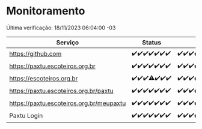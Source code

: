 # Monitoramento

Última verificação: 18/11/2023 06:04:00 -03

|Serviço|Status|Últimas 24h|
|---|---|---|
|https://github.com|<span title="2023-11-11: OK=24">✔️</span><span title="2023-11-12: OK=24">✔️</span><span title="2023-11-13: OK=24">✔️</span><span title="2023-11-14: OK=24">✔️</span><span title="2023-11-15: OK=24">✔️</span><span title="2023-11-16: OK=24">✔️</span><span title="2023-11-17: OK=9">✔️</span>|<span title="17/11/2023 06:06:00 -03 : 200">✔️</span><span title="17/11/2023 07:06:00 -03 : 200">✔️</span><span title="17/11/2023 08:04:00 -03 : 200">✔️</span><span title="17/11/2023 09:11:00 -03 : 200">✔️</span><span title="17/11/2023 10:09:00 -03 : 200">✔️</span><span title="17/11/2023 11:05:00 -03 : 200">✔️</span><span title="17/11/2023 12:05:00 -03 : 200">✔️</span><span title="17/11/2023 13:09:00 -03 : 200">✔️</span><span title="17/11/2023 14:04:00 -03 : 200">✔️</span><span title="17/11/2023 15:08:00 -03 : 200">✔️</span><span title="17/11/2023 16:03:00 -03 : 200">✔️</span><span title="17/11/2023 17:06:00 -03 : 200">✔️</span><span title="17/11/2023 18:04:00 -03 : 200">✔️</span><span title="17/11/2023 19:05:00 -03 : 200">✔️</span><span title="17/11/2023 20:05:00 -03 : 200">✔️</span><span title="17/11/2023 21:30:00 -03 : 200">✔️</span><span title="17/11/2023 22:44:00 -03 : 200">✔️</span><span title="17/11/2023 23:18:00 -03 : 200">✔️</span><span title="18/11/2023 00:06:00 -03 : 200">✔️</span><span title="18/11/2023 01:07:00 -03 : 200">✔️</span><span title="18/11/2023 02:04:00 -03 : 200">✔️</span><span title="18/11/2023 03:07:00 -03 : 200">✔️</span><span title="18/11/2023 04:04:00 -03 : 200">✔️</span><span title="18/11/2023 05:07:00 -03 : 200">✔️</span><span title="18/11/2023 06:04:00 -03 : 200">✔️</span>|
|https://paxtu.escoteiros.org.br|<span title="2023-11-11: OK=24">✔️</span><span title="2023-11-12: OK=24">✔️</span><span title="2023-11-13: OK=24">✔️</span><span title="2023-11-14: OK=24">✔️</span><span title="2023-11-15: OK=24">✔️</span><span title="2023-11-16: OK=24">✔️</span><span title="2023-11-17: OK=9">✔️</span>|<span title="17/11/2023 06:06:00 -03 : 200">✔️</span><span title="17/11/2023 07:06:00 -03 : 200">✔️</span><span title="17/11/2023 08:04:00 -03 : 200">✔️</span><span title="17/11/2023 09:11:00 -03 : 200">✔️</span><span title="17/11/2023 10:09:00 -03 : 200">✔️</span><span title="17/11/2023 11:05:00 -03 : 200">✔️</span><span title="17/11/2023 12:05:00 -03 : 200">✔️</span><span title="17/11/2023 13:09:00 -03 : 200">✔️</span><span title="17/11/2023 14:04:00 -03 : 200">✔️</span><span title="17/11/2023 15:08:00 -03 : 200">✔️</span><span title="17/11/2023 16:03:00 -03 : 200">✔️</span><span title="17/11/2023 17:06:00 -03 : 200">✔️</span><span title="17/11/2023 18:04:00 -03 : 200">✔️</span><span title="17/11/2023 19:05:00 -03 : 200">✔️</span><span title="17/11/2023 20:05:00 -03 : 200">✔️</span><span title="17/11/2023 21:30:00 -03 : 200">✔️</span><span title="17/11/2023 22:44:00 -03 : 200">✔️</span><span title="17/11/2023 23:18:00 -03 : 200">✔️</span><span title="18/11/2023 00:06:00 -03 : 200">✔️</span><span title="18/11/2023 01:07:00 -03 : 200">✔️</span><span title="18/11/2023 02:04:00 -03 : 200">✔️</span><span title="18/11/2023 03:07:00 -03 : 200">✔️</span><span title="18/11/2023 04:04:00 -03 : 200">✔️</span><span title="18/11/2023 05:07:00 -03 : 200">✔️</span><span title="18/11/2023 06:04:00 -03 : 200">✔️</span>|
|https://escoteiros.org.br|<span title="2023-11-11: OK=24">✔️</span><span title="2023-11-12: OK=24">✔️</span><span title="2023-11-13: OK=24">✔️</span><span title="2023-11-14: OK=23, Falhas=1">⚠️</span><span title="2023-11-15: OK=24">✔️</span><span title="2023-11-16: OK=24">✔️</span><span title="2023-11-17: OK=9">✔️</span>|<span title="17/11/2023 06:06:00 -03 : 200">✔️</span><span title="17/11/2023 07:06:00 -03 : 200">✔️</span><span title="17/11/2023 08:04:00 -03 : 200">✔️</span><span title="17/11/2023 09:11:00 -03 : 200">✔️</span><span title="17/11/2023 10:09:00 -03 : 200">✔️</span><span title="17/11/2023 11:05:00 -03 : 200">✔️</span><span title="17/11/2023 12:05:00 -03 : 200">✔️</span><span title="17/11/2023 13:09:00 -03 : 200">✔️</span><span title="17/11/2023 14:04:00 -03 : 200">✔️</span><span title="17/11/2023 15:08:00 -03 : 200">✔️</span><span title="17/11/2023 16:03:00 -03 : 200">✔️</span><span title="17/11/2023 17:06:00 -03 : 200">✔️</span><span title="17/11/2023 18:04:00 -03 : 200">✔️</span><span title="17/11/2023 19:05:00 -03 : 200">✔️</span><span title="17/11/2023 20:05:00 -03 : 200">✔️</span><span title="17/11/2023 21:30:00 -03 : 200">✔️</span><span title="17/11/2023 22:44:00 -03 : 200">✔️</span><span title="17/11/2023 23:18:00 -03 : 200">✔️</span><span title="18/11/2023 00:06:00 -03 : 200">✔️</span><span title="18/11/2023 01:07:00 -03 : 200">✔️</span><span title="18/11/2023 02:04:00 -03 : 200">✔️</span><span title="18/11/2023 03:07:00 -03 : 200">✔️</span><span title="18/11/2023 04:04:00 -03 : 200">✔️</span><span title="18/11/2023 05:07:00 -03 : 200">✔️</span><span title="18/11/2023 06:04:00 -03 : 200">✔️</span>|
|https://paxtu.escoteiros.org.br/paxtu|<span title="2023-11-11: OK=24">✔️</span><span title="2023-11-12: OK=24">✔️</span><span title="2023-11-13: OK=24">✔️</span><span title="2023-11-14: OK=24">✔️</span><span title="2023-11-15: OK=24">✔️</span><span title="2023-11-16: OK=24">✔️</span><span title="2023-11-17: OK=9">✔️</span>|<span title="17/11/2023 06:06:00 -03 : 200">✔️</span><span title="17/11/2023 07:06:00 -03 : 200">✔️</span><span title="17/11/2023 08:04:00 -03 : 200">✔️</span><span title="17/11/2023 09:11:00 -03 : 200">✔️</span><span title="17/11/2023 10:09:00 -03 : 200">✔️</span><span title="17/11/2023 11:05:00 -03 : 200">✔️</span><span title="17/11/2023 12:05:00 -03 : 200">✔️</span><span title="17/11/2023 13:09:00 -03 : 200">✔️</span><span title="17/11/2023 14:04:00 -03 : 0">❌</span><span title="17/11/2023 15:08:00 -03 : 200">✔️</span><span title="17/11/2023 16:04:00 -03 : 200">✔️</span><span title="17/11/2023 17:06:00 -03 : 200">✔️</span><span title="17/11/2023 18:04:00 -03 : 200">✔️</span><span title="17/11/2023 19:05:00 -03 : 200">✔️</span><span title="17/11/2023 20:05:00 -03 : 200">✔️</span><span title="17/11/2023 21:30:00 -03 : 200">✔️</span><span title="17/11/2023 22:44:00 -03 : 200">✔️</span><span title="17/11/2023 23:18:00 -03 : 200">✔️</span><span title="18/11/2023 00:06:00 -03 : 200">✔️</span><span title="18/11/2023 01:07:00 -03 : 200">✔️</span><span title="18/11/2023 02:04:00 -03 : 200">✔️</span><span title="18/11/2023 03:07:00 -03 : 200">✔️</span><span title="18/11/2023 04:04:00 -03 : 200">✔️</span><span title="18/11/2023 05:07:00 -03 : 200">✔️</span><span title="18/11/2023 06:04:00 -03 : 200">✔️</span>|
|https://paxtu.escoteiros.org.br/meupaxtu|<span title="2023-11-11: OK=24">✔️</span><span title="2023-11-12: OK=24">✔️</span><span title="2023-11-13: OK=24">✔️</span><span title="2023-11-14: OK=24">✔️</span><span title="2023-11-15: OK=24">✔️</span><span title="2023-11-16: OK=24">✔️</span><span title="2023-11-17: OK=9">✔️</span>|<span title="17/11/2023 06:06:00 -03 : 200">✔️</span><span title="17/11/2023 07:06:00 -03 : 200">✔️</span><span title="17/11/2023 08:04:00 -03 : 200">✔️</span><span title="17/11/2023 09:11:00 -03 : 200">✔️</span><span title="17/11/2023 10:09:00 -03 : 200">✔️</span><span title="17/11/2023 11:05:00 -03 : 200">✔️</span><span title="17/11/2023 12:05:00 -03 : 200">✔️</span><span title="17/11/2023 13:09:00 -03 : 200">✔️</span><span title="17/11/2023 14:04:00 -03 : 200">✔️</span><span title="17/11/2023 15:08:00 -03 : 200">✔️</span><span title="17/11/2023 16:04:00 -03 : 200">✔️</span><span title="17/11/2023 17:06:00 -03 : 200">✔️</span><span title="17/11/2023 18:04:00 -03 : 200">✔️</span><span title="17/11/2023 19:05:00 -03 : 200">✔️</span><span title="17/11/2023 20:05:00 -03 : 200">✔️</span><span title="17/11/2023 21:30:00 -03 : 200">✔️</span><span title="17/11/2023 22:44:00 -03 : 200">✔️</span><span title="17/11/2023 23:18:00 -03 : 200">✔️</span><span title="18/11/2023 00:06:00 -03 : 200">✔️</span><span title="18/11/2023 01:07:00 -03 : 200">✔️</span><span title="18/11/2023 02:04:00 -03 : 200">✔️</span><span title="18/11/2023 03:07:00 -03 : 200">✔️</span><span title="18/11/2023 04:04:00 -03 : 200">✔️</span><span title="18/11/2023 05:07:00 -03 : 200">✔️</span><span title="18/11/2023 06:04:00 -03 : 200">✔️</span>|
|Paxtu Login|<span title="2023-11-11: OK=24">✔️</span><span title="2023-11-12: OK=24">✔️</span><span title="2023-11-13: OK=24">✔️</span><span title="2023-11-14: OK=24">✔️</span><span title="2023-11-15: OK=24">✔️</span><span title="2023-11-16: OK=24">✔️</span><span title="2023-11-17: OK=9">✔️</span>|<span title="17/11/2023 06:06:00 -03 : 200">✔️</span><span title="17/11/2023 07:06:00 -03 : 200">✔️</span><span title="17/11/2023 08:04:00 -03 : 200">✔️</span><span title="17/11/2023 09:11:00 -03 : 200">✔️</span><span title="17/11/2023 10:09:00 -03 : 200">✔️</span><span title="17/11/2023 11:05:00 -03 : 200">✔️</span><span title="17/11/2023 12:05:00 -03 : 200">✔️</span><span title="17/11/2023 13:09:00 -03 : 200">✔️</span><span title="17/11/2023 14:04:00 -03 : 200">✔️</span><span title="17/11/2023 15:08:00 -03 : 200">✔️</span><span title="17/11/2023 16:04:00 -03 : 200">✔️</span><span title="17/11/2023 17:07:00 -03 : 200">✔️</span><span title="17/11/2023 18:04:00 -03 : 200">✔️</span><span title="17/11/2023 19:05:00 -03 : 200">✔️</span><span title="17/11/2023 20:05:00 -03 : 200">✔️</span><span title="17/11/2023 21:30:00 -03 : 200">✔️</span><span title="17/11/2023 22:44:00 -03 : 200">✔️</span><span title="17/11/2023 23:18:00 -03 : 200">✔️</span><span title="18/11/2023 00:06:00 -03 : 200">✔️</span><span title="18/11/2023 01:07:00 -03 : 200">✔️</span><span title="18/11/2023 02:04:00 -03 : 200">✔️</span><span title="18/11/2023 03:07:00 -03 : 200">✔️</span><span title="18/11/2023 04:04:00 -03 : 200">✔️</span><span title="18/11/2023 05:07:00 -03 : 200">✔️</span><span title="18/11/2023 06:04:00 -03 : 200">✔️</span>|
